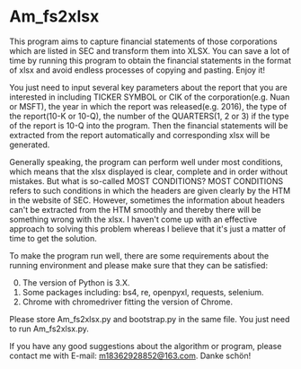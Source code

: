 # Am_fs2xlsx
This program aims to capture financial statements of those corporations which are listed in SEC and transform them into XLSX. You can save a lot of time by running this program to obtain the financial statements in the format of xlsx and avoid endless processes of copying and pasting. Enjoy it!

You just need to input several key parameters about the report that you are interested in including TICKER SYMBOL or CIK of the corporation(e.g. Nuan or MSFT), the year in which the report was released(e.g. 2016), the type of the report(10-K or 10-Q), the number of the QUARTERS(1, 2 or 3) if the type of the report is 10-Q into the program. Then the financial statements will be extracted from the report automatically and corresponding xlsx will be generated.

Generally speaking, the program can perform well under most conditions, which means that the xlsx displayed is clear, complete and in order without mistakes. But what is so-called MOST CONDITIONS? MOST CONDITIONS refers to such conditions in which the headers are given clearly by the HTM in the website of SEC. However, sometimes the information about headers can't be extracted from the HTM smoothly and thereby there will be something wrong with the xlsx. I haven't come up with an effective approach to solving this problem whereas I believe that it's just a matter of time to get the solution.

To make the program run well, there are some requirements about the running environment and please make sure that they can be satisfied:

0.  The version of Python is 3.X.
1.  Some packages including: bs4, re, openpyxl, requests, selenium.
2.  Chrome with chromedriver fitting the version of Chrome.

Please store Am_fs2xlsx.py and bootstrap.py in the same file. You just need to run Am_fs2xlsx.py.

If you have any good suggestions about the algorithm or program, please contact me with E-mail: m18362928852@163.com. Danke schön!
